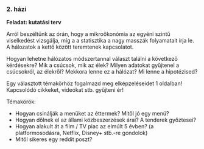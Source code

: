 ### 2. házi

**Feladat: kutatási terv**

Arról beszéltünk az órán, hogy a mikroökonómia az egyéni szintű viselkedést vizsgálja, míg a a statisztika a nagy masszák folyamatait írja le. A hálozatok a kettő között teremtenek kapcsolatot. 

Hogyan lehetne hálózatos módszertannal választ találni  a következő kérdésekre? Mik a csúcsok, mik az élek? Milyen adatokat gyűjtenel a csúcsokról, az élekről? Mekkora lenne ez a hálózat? Mi lenne a hipotézised?

Egy választott témakörhöz fogalmazd meg elképzeléseidet 1 oldalban! Kapcsolódó cikkeket, videókat stb. gyűjteni ér!

Témakörök:
- Hogyan csinálják a menüket az éttermek? Mitől jó egy menü?
- Hogyan dőlnek el az állami közbeszerzések árai? A tenderek győztesei?
- Hogyan alakult át a film / TV piac az elmúlt 5 évben? (a platformosodásra, Netflix, Disney+ stb.-re gondolok)
- Mitől sikeres egy reddit poszt?